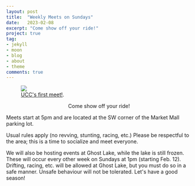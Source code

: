 ```yaml
---
layout: post
title:  "Weekly Meets on Sundays"
date:   2023-02-08
excerpt: "Come show off your ride!"
project: true
tag:
- jekyll 
- moon
- blog
- about
- theme
comments: true
---
```


<figure>
	<a href="https://i.ibb.co/MMwMT7h/first-meet.jpg"><img src="https://i.ibb.co/MMwMT7h/first-meet.jpg"></a>
	<figcaption><a href="https://www.instagram.com/p/CoTlaO6r3bT/" title="UCC's first meet!">UCC's first meet!</a>.</figcaption>
</figure>

<center>Come show off your ride!</center>
     
Meets start at 5pm and are located at the SW corner of the Market Mall parking lot.

Usual rules apply (no revving, stunting, racing, etc.) Please be respectful to the area; this is a time to socialize and meet everyone.

We will also be hosting events at Ghost Lake, while the lake is still frozen. These will occur every other week on Sundays at 1pm (starting Feb. 12). Drifting, racing, etc. will be allowed at Ghost Lake, but you must do so in a safe manner. Unsafe behaviour will not be tolerated. Let's have a good season!
